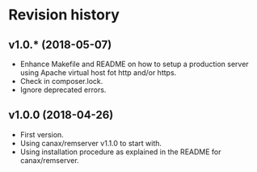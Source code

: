 Revision history
=================================


v1.0.* (2018-05-07)
---------------------------------

* Enhance Makefile and README on how to setup a production server using Apache virtual host fot http and/or https.
* Check in composer.lock.
* Ignore deprecated errors.


v1.0.0 (2018-04-26)
---------------------------------

* First version.
* Using canax/remserver v1.1.0 to start with.
* Using installation procedure as explained in the README for canax/remserver.
